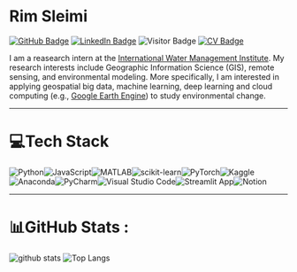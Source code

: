 # Rim Sleimi

[![GitHub Badge](https://img.shields.io/github/followers/Rim-chan?style=social)](https://github.com/Rim-chan?tab=followers)
[![LinkedIn Badge](https://img.shields.io/badge/My-LinkedIn-blue)](https://www.linkedin.com/in/rim-sleimi)
![Visitor Badge](https://visitor-badge.laobi.icu/badge?page_id=Rim-chan.Rim-chan)
[![CV Badge](https://img.shields.io/badge/My-CV-critical)](https://rim-sleimi-digital-resume.streamlit.app/)

I am a reasearch intern at the [International Water Management Institute](https://www.iwmi.cgiar.org/). My research interests include Geographic Information Science (GIS), remote sensing, and environmental modeling. More specifically, I am interested in applying geospatial big data, machine learning, deep learning and cloud computing (e.g., [Google Earth Engine](https://earthengine.google.com/)) to study environmental change. 

------
# 💻Tech Stack
![Python](https://img.shields.io/badge/python-3670A0?style=for-the-badge&logo=python&logoColor=ffdd54)![JavaScript](https://img.shields.io/badge/javascript-%23323330.svg?style=for-the-badge&logo=javascript&logoColor=%23F7DF1E)![MATLAB](https://img.shields.io/badge/matlab-%23D00000?style=for-the-badge&logo=matlab&logoColor=red)![scikit-learn](https://img.shields.io/badge/scikit--learn-%23F7931E.svg?style=for-the-badge&logo=scikit-learn&logoColor=white)![PyTorch](https://img.shields.io/badge/PyTorch-%23EE4C2C.svg?style=for-the-badge&logo=PyTorch&logoColor=white)![Kaggle](https://img.shields.io/badge/Kaggle-035a7d?style=for-the-badge&logo=kaggle&logoColor=white)![Anaconda](https://img.shields.io/badge/Anaconda-%2344A833.svg?style=for-the-badge&logo=anaconda&logoColor=white)![PyCharm](https://img.shields.io/badge/pycharm-143?style=for-the-badge&logo=pycharm&logoColor=black&color=black&labelColor=green)![Visual Studio Code](https://img.shields.io/badge/Visual%20Studio%20Code-0078d7.svg?style=for-the-badge&logo=visual-studio-code&logoColor=white)![Streamlit App](https://static.streamlit.io/badges/streamlit_badge_black_white.svg)![Notion](https://img.shields.io/badge/Notion-%23000000.svg?style=for-the-badge&logo=notion&logoColor=white)


------
# 📊GitHub Stats :
![github stats](https://github-readme-stats.vercel.app/api?username=Rim-chan&&show_icons=true&title_color=ffffff&icon_color=bb2acf&text_color=daf7dc&bg_color=151515)
![Top Langs](https://github-readme-stats.vercel.app/api/top-langs/?username=Rim-chan&langs_count=3&hide=javascript,python,html,css,tex&title_color=ffffff&icon_color=bb2acf&text_color=daf7dc&bg_color=151515)
